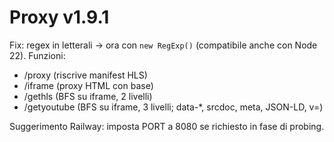 # Proxy v1.9.1
Fix: regex in letterali → ora con `new RegExp()` (compatibile anche con Node 22).
Funzioni:
- /proxy (riscrive manifest HLS)
- /iframe (proxy HTML con base)
- /gethls (BFS su iframe, 2 livelli)
- /getyoutube (BFS su iframe, 3 livelli; data-*, srcdoc, meta, JSON-LD, v=)

Suggerimento Railway: imposta PORT a 8080 se richiesto in fase di probing.
